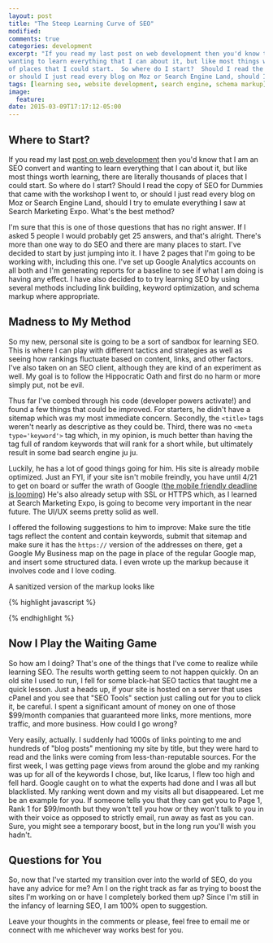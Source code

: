 ```yaml
---
layout: post
title: "The Steep Learning Curve of SEO"
modified:
comments: true
categories: development
excerpt: "If you read my last post on web development then you'd know that I am an SEO convert and
wanting to learn everything that I can about it, but like most things worth learning, there are literally thousands
of places that I could start.  So where do I start?  Should I read the copy of SEO for Dummies that came with the workshop I went to,
or should I just read every blog on Moz or Search Engine Land, should I try to emulate everything I saw at Search Marketing"
tags: [learning seo, website development, search engine, schema markup]
image:
  feature:
date: 2015-03-09T17:17:12-05:00
---
```


## Where to Start?

If you read my last [post on web development](/development/developer-search-engine-den/) then you'd know that I am an SEO convert and
wanting to learn everything that I can about it, but like most things worth learning, there are literally thousands
of places that I could start.  So where do I start?  Should I read the copy of SEO for Dummies that came with the workshop I went to,
or should I just read every blog on Moz or Search Engine Land, should I try to emulate everything I saw at Search Marketing
Expo.  What's the best method?

I'm sure that this is one of those questions that has no right answer.  If I asked 5 people I would probably get 25 answers, and
that's alright.  There's more than one way to do SEO and there are many places to start.  I've decided to start by just jumping into
it.  I have 2 pages that I'm going to be working with, including this one.  I've set up Google Analytics accounts on all both and I'm
generating reports for a baseline to see if what I am doing is having any effect.  I have also decided to to try learning SEO by
using several methods including link building, keyword optimization, and schema markup where appropriate.

## Madness to My Method

So my new, personal site is going to be a sort of sandbox for learning SEO.  This is where I can play with different tactics and strategies
as well as seeing how rankings fluctuate based on content, links, and other factors.  I've also taken on an SEO client, although
they are kind of an experiment as well.  My goal is to follow the Hippocratic Oath and first do no harm or more simply put, not be evil.

Thus far I've combed through his code (developer powers activate!) and found a few things that could be improved.  For starters,
he didn't have a sitemap which was my most immediate concern.  Secondly, the `<title>` tags weren't nearly as descriptive as they could
be.  Third, there was no `<meta type='keyword'>` tag which, in my opinion, is much better than having the tag full of random keywords
that will rank for a short while, but ultimately result in some bad search engine ju ju.

Luckily, he has a lot of good things going for him.  His site is already mobile optimized.  Just an FYI, if your site isn't mobile
freindly, you have until 4/21 to get on board or suffer the wrath of Google ([the mobile friendly deadline is looming](http://www.firstscribe.com/blog/nine-things-need-know-googles-mobile-friendly-deadline/))
He's also already setup with SSL or HTTPS which, as I learned at Search Marketing Expo, is going to become very important in the
near future.  The UI/UX seems pretty solid as well.

I offered the following suggestions to him to improve:  Make sure the title tags reflect the content and contain keywords, submit that sitemap
and make sure it has the `https://` version of the addresses on there, get a Google My Business map on the page in place of the
regular Google map, and insert some structured data.  I even wrote up the markup because it involves code and I love coding.

A sanitized version of the markup looks like

{% highlight javascript %}
<script type="application/ld+json">
  {
    "@context" : "http://schema.org",
    "@type" : "LocalBusiness",
    "address" : {
      "@type" : "PostalAddress",
      "addressLocality" : "City",
      "addressRegion" : "IN",
      "streetAddress" : "1313 Mockingbird Ln"
    },
    "openingHours" : "Mo, Tu, We, Th, Fr 10:00-18:00",
    "description" : "Computer repair, networking services, and internet hosting serving 46350, 46360, 46304, and surrounding areas.",
    "name": "Business Name",
    "telephone" : "(219) 555-1234"
  }
</script>
{% endhighlight %}

## Now I Play the Waiting Game

So how am I doing?  That's one of the things that I've come to realize while learning SEO.  The results worth getting seem to not happen quickly.
On an old site I used to run, I fell for some black-hat SEO tactics that taught me a quick lesson.  Just a heads up, if your site
is hosted on a server that uses cPanel and you see that "SEO Tools" section just calling out for you to click it, be careful.  I
spent a significant amount of money on one of those $99/month companies that guaranteed more links, more mentions, more traffic, and
more business.  How could I go wrong?

Very easily, actually.  I suddenly had 1000s of links pointing to me and hundreds of "blog posts" mentioning my site by title, but
they were hard to read and the links were coming from less-than-reputable sources.  For the first week, I was getting page views from
around the globe and my ranking was up for all of the keywords I chose, but, like Icarus, I flew too high and fell hard.  Google caught on
to what the experts had done and I was all but blacklisted.  My ranking went down and my visits all but disappeared.  Let me be an example
for you.  If someone tells you that they can get you to Page 1, Rank 1 for $99/month but they won't tell you how or they won't talk to
you in with their voice as opposed to strictly email, run away as fast as you can.  Sure, you might see a temporary boost, but in the long
run you'll wish you hadn't.

## Questions for You

So, now that I've started my transition over into the world of SEO, do you have any advice for me?  Am I on the right track as far as
trying to boost the sites I'm working on or have I completely borked them up?  Since I'm still in the infancy of learning SEO, I am
100% open to suggestion.

Leave your thoughts in the comments or please, feel free to email me or connect with me whichever way works best for you.


